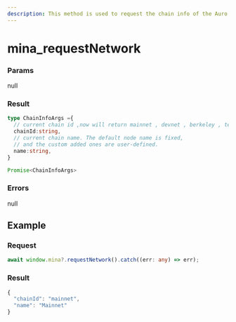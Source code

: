 ```yaml
---
description: This method is used to request the chain info of the Auro Wallet.
---
```


# mina\_requestNetwork

### Params

null

### Result

```typescript
type ChainInfoArgs ={
  // current chain id ,now will return mainnet , devnet , berkeley , testworld2 , 
  chainId:string,
  // current chain name. The default node name is fixed, 
  // and the custom added ones are user-defined.
  name:string,
}

Promise<ChainInfoArgs>
```

### Errors

null

## Example

### Request

```typescript
await window.mina?.requestNetwork().catch((err: any) => err);
```

### Result

```typescript
{
  "chainId": "mainnet",
  "name": "Mainnet"
}
```

